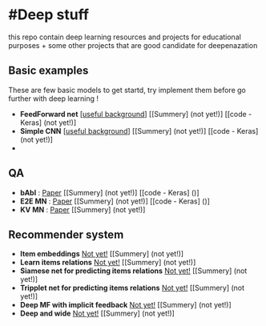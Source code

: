#Deep stuff 
=================

this repo contain deep learning resources and projects for educational purposes + some other projects that are good candidate for deepenazation 

Basic examples
-------------
These are few basic models to get startd, try implement them before go further with deep learning !
- **FeedForward net** [[useful background](http://ufldl.stanford.edu/wiki/index.php/UFLDL_Tutorial)] [[Summery] (not yet!)] [[code - Keras] (not yet!)]
- **Simple CNN** [[useful background](http://cs231n.github.io/convolutional-networks/)] [[Summery] (not yet!)] [[code - Keras] (not yet!)]
- 

QA
------
- **bAbI** : [Paper](http://arxiv.org/abs/1502.05698) [[Summery] (not yet!)] [[code - Keras] ()]
- **E2E MN** : [Paper](http://arxiv.org/abs/1502.05698) [[Summery] (not yet!)] [[code - Keras] ()]
- **KV MN** : [Paper](http://arxiv.org/pdf/1502.05698.pdf) [[Summery] (not yet!)]

Recommender system
------------------

- **Item embeddings** [Not yet!]() [[Summery] (not yet!)]
- **Learn items relations** [Not yet!]() [[Summery] (not yet!)]
- **Siamese net for predicting items relations** [Not yet!]() [[Summery] (not yet!)]
- **Tripplet net for predicting items relations** [Not yet!]() [[Summery] (not yet!)]
- **Deep MF with implicit feedback** [Not yet!]() [[Summery] (not yet!)]
- **Deep and wide** [Not yet!]() [[Summery] (not yet!)]
